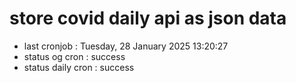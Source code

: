 # store covid daily api as json data

- last cronjob : Tuesday, 28 January 2025 13:20:27
- status og cron : success
- status daily cron : success
      
      